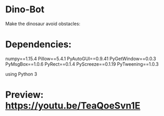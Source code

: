 # Dino-Bot
Make the dinosaur avoid obstacles:

# Dependencies:
numpy==1.15.4
Pillow==5.4.1
PyAutoGUI==0.9.41
PyGetWindow==0.0.3
PyMsgBox==1.0.6
PyRect==0.1.4
PyScreeze==0.1.19
PyTweening==1.0.3

using Python 3

# Preview: https://youtu.be/TeaQoeSvn1E

